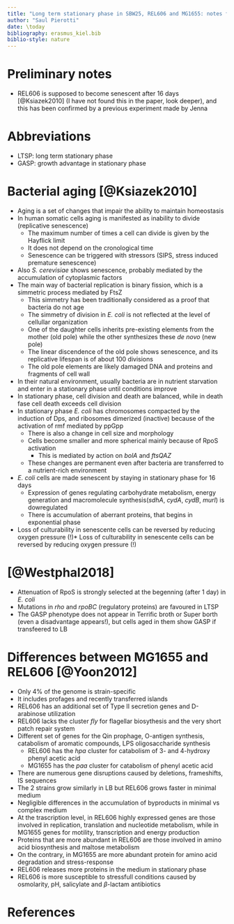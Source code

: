 ```yaml
---
title: "Long term stationary phase in SBW25, REL606 and MG1655: notes from the literature"
author: "Saul Pierotti"
date: \today
bibliography: erasmus_kiel.bib
biblio-style: nature
---
```


# Preliminary notes
* REL606 is supposed to become senescent after 16 days [@Ksiazek2010] (I have not found this in the paper, look deeper), and this has been confirmed by a previous experiment made by Jenna

# Abbreviations
* LTSP: long term stationary phase
* GASP: growth advantage in stationary phase

# Bacterial aging [@Ksiazek2010]
* Aging is a set of changes that impair the ability to maintain homeostasis
* In human somatic cells aging is manifested as inability to divide (replicative senescence)
	* The maximum number of times a cell can divide is given by the Hayflick limit
	* It does not depend on the cronological time
	* Senescence can be triggered with stressors (SIPS, stress induced premature senescence)
* Also *S. cerevisiae* shows senescence, probably mediated by the accumulation of cytoplasmic factors
* The main way of bacterial replication is binary fission, which is a simmetric process mediated by FtsZ
	* This simmetry has been traditionally considered as a proof that bacteria do not age
	* The simmetry of division in *E. coli* is not reflected at the level of cellullar organization
	* One of the daughter cells inherits pre-existing elements from the mother (old pole) while the other synthesizes these *de novo* (new pole)
	* The linear discendence of the old pole shows senescence, and its replicative lifespan is of about 100 divisions
	* The old pole elements are likely damaged DNA and proteins and fragments of cell wall
* In their natural environment, usually bacteria are in nutrient starvation and enter in a stationary phase until conditions improve
* In stationary phase, cell division and death are balanced, while in death fase cell death exceeds cell division
* In stationary phase *E. coli* has chromosomes compacted by the induction of Dps, and ribosomes dimerized (inactive) because of the activation of rmf mediated by ppGpp
	* There is also a change in cell size and morphology
	* Cells become smaller and more spherical mainly because of RpoS activation
		* This is mediated by action on *bolA* and *ftsQAZ*
	* These changes are permanent even after bacteria are transferred to a nutrient-rich environment
* *E. coli* cells are made senescent by staying in stationary phase for 16 days
	* Expression of genes regulating carbohydrate metabolism, energy generation and macromolecule synthesis(*sdhA*, *cydA*, *cydB*, *murI*) is dowregulated
	* There is accumulation of aberrant proteins, that begins in exponential phase
* Loss of culturability in senescente cells can be reversed by reducing oxygen pressure (!)* Loss of culturability in senescente cells can be reversed by reducing oxygen pressure (!)

# [@Westphal2018]
* Attenuation of RpoS is strongly selected at the begenning (after 1 day) in *E. coli*
* Mutations in *rho* and *rpoBC* (regulatory proteins) are favoured in LTSP
* The GASP phenotype does not appear in Terrific broth or Super borth (even a disadvantage appears!), but cells aged in them show GASP if transfeered to LB

# Differences between MG1655 and REL606 [@Yoon2012]
* Only 4% of the genome is strain-specific 
* It includes profages and recently transferred islands
* REL606 has an additional set of Type II secretion genes and D-arabinose utilization
* REL606 lacks the cluster *fly* for flagellar biosythesis and the very short patch repair system
* Different set of genes for the Qin prophage, O-antigen synthesis, catabolism of aromatic compounds, LPS oligosaccharide synthesis
	* REL606 has the *hpa* cluster for catabolism of 3- and 4-hydroxy phenyl acetic acid
	* MG1655 has the *paa* cluster for catabolism of phenyl acetic acid
* There are numerous gene disruptions caused by deletions, frameshifts, IS sequences
* The 2 strains grow similarly in LB but REL606 grows faster in minimal medium
* Negligible differences in the accumulation of byproducts in minimal vs complex medium
* At the trascription level, in REL606 highly expressed genes are those involved in replication, translation and nucleotide metabolism, while in MG1655 genes for motility, transcription and energy production
* Proteins that are more abundant in REL606 are those involved in amino acid biosynthesis and maltose metabolism
* On the contrary, in MG1655 are more abundant protein for amino acid degradation and stress-response
* REL606 releases more proteins in the medium in stationary phase
* REL606 is more susceptible to stressfull conditions caused by osmolarity, pH, salicylate and $\beta$-lactam antibiotics

# References
